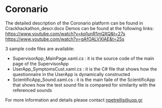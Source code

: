 # Coronario
The detailed description of the Coronario platform can be found in Crackhackathon_descr.docx
Demos can be found at the following links:
https://www.youtube.com/watch?v=kp1unR1mQXQ&t=27s
https://www.youtube.com/watch?v=gAfOALVXlAE&t=25s

3 sample code files are available:
- SupervisorApp_MainPage.xaml.cs : it is the source code of the main page of the SupervisorApp
- UserApp_SymptomsCust.xaml.cs : it is the C# file that shows how the questionnaire in the UserApp is dynamically constructed 
- ScientificApp_Sound.xaml.cs : it is the main faile of the ScientificApp that shows how the test sound file is compared for similarity with the referenced sounds

For more information and details please contact npetrellis@uop.gr
